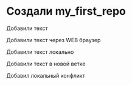 ﻿# Создали my_first_repo

Добавили текст

Добавили текст через WEB браузер

Добавили текст локально

Добавили текст в новой ветке

Добавил локальный конфликт